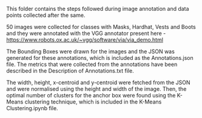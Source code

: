 This folder contains the steps followed during image annotation and data points collected after the same.

50 images were collected for classes with Masks, Hardhat, Vests and Boots and they were annotated with the VGG annotator present here - https://www.robots.ox.ac.uk/~vgg/software/via/via_demo.html

The Bounding Boxes were drawn for the images and the JSON was generated for these annotations, which is included as the Annotations.json file. The metrics that were collected from the annotations have been described in the Description of Annotations.txt file.

The width, height, x-centroid and y-centroid were fetched from the JSON and were normalised using the height and width of the image. Then, the optimal number of clusters for the anchor box were found using the K-Means clustering technique, which is included in the K-Means Clustering.ipynb file.
